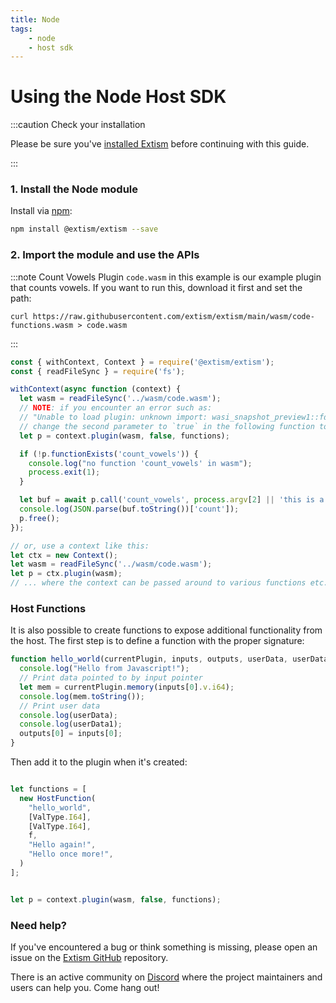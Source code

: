 ```yaml
---
title: Node
tags:
    - node
    - host sdk
---
```


# Using the Node Host SDK


:::caution Check your installation

Please be sure you've [installed Extism](/docs/install) before continuing with this guide.

:::

### 1. Install the Node module

Install via [npm](https://www.npmjs.com/):

```sh
npm install @extism/extism --save
```

### 2. Import the module and use the APIs

:::note Count Vowels Plugin
`code.wasm` in this example is our example plugin that counts vowels. If you want to run this, download it first and set the path:

```
curl https://raw.githubusercontent.com/extism/extism/main/wasm/code-functions.wasm > code.wasm
```
:::

```javascript title=index.js
const { withContext, Context } = require('@extism/extism');
const { readFileSync } = require('fs');

withContext(async function (context) {
  let wasm = readFileSync('../wasm/code.wasm');
  // NOTE: if you encounter an error such as: 
  // "Unable to load plugin: unknown import: wasi_snapshot_preview1::fd_write has not been defined"
  // change the second parameter to `true` in the following function to provide WASI imports to your plugin.
  let p = context.plugin(wasm, false, functions);

  if (!p.functionExists('count_vowels')) {
    console.log("no function 'count_vowels' in wasm");
    process.exit(1);
  }

  let buf = await p.call('count_vowels', process.argv[2] || 'this is a test');
  console.log(JSON.parse(buf.toString())['count']);
  p.free();
});

// or, use a context like this:
let ctx = new Context();
let wasm = readFileSync('../wasm/code.wasm');
let p = ctx.plugin(wasm);
// ... where the context can be passed around to various functions etc. 
```

### Host Functions

It is also possible to create functions to expose additional functionality from the host. The first step
is to define a function with the proper signature:

```javascript
function hello_world(currentPlugin, inputs, outputs, userData, userData1) {
  console.log("Hello from Javascript!");
  // Print data pointed to by input pointer
  let mem = currentPlugin.memory(inputs[0].v.i64);
  console.log(mem.toString());
  // Print user data
  console.log(userData);
  console.log(userData1);
  outputs[0] = inputs[0];
}
```

Then add it to the plugin when it's created:

```javascript

let functions = [
  new HostFunction(
    "hello_world",
    [ValType.I64],
    [ValType.I64],
    f,
    "Hello again!",
    "Hello once more!",
  )
];


let p = context.plugin(wasm, false, functions);
```


### Need help?

If you've encountered a bug or think something is missing, please open an issue on the [Extism GitHub](https://github.com/extism/extism) repository.

There is an active community on [Discord](https://discord.gg/cx3usBCWnc) where the project maintainers and users can help you. Come hang out!

